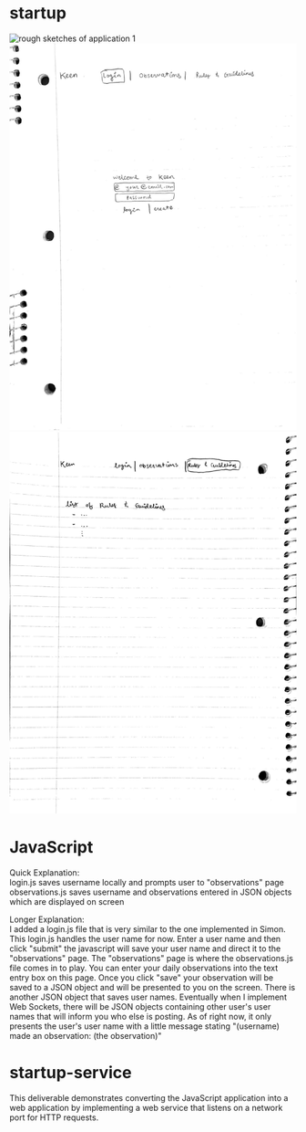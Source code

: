 # startup
![rough sketches of application 1](/Users/lathamjeppson/Desktop/cs260/startup/sketch_1.jpg)
![rough sketches 2](sketch_2.jpg)
![rough sketches 3](sketch_3.jpg)

# JavaScript
Quick Explanation:<br>
login.js saves username locally and prompts user to "observations" page<br>
observations.js saves username and observations entered in JSON objects which are displayed on screen

Longer Explanation:<br>
I added a login.js file that is very similar to the one implemented in Simon. This login.js handles the user name for now.
Enter a user name and then click "submit" the javascript will save your user name and direct it to the "observations" page.
The "observations" page is where the observations.js file comes in to play. You can enter your daily observations into the 
text entry box on this page. Once you click "save" your observation will be saved to a JSON object and will be presented to 
you on the screen. There is another JSON object that saves user names. Eventually when I implement Web Sockets, there will be
JSON objects containing other user's user names that will inform you who else is posting. As of right now, it only presents 
the user's user name with a little message stating "(username) made an observation: (the observation)"

# startup-service

This deliverable demonstrates converting the JavaScript application into a web application by implementing a web service that listens on a network port for HTTP requests.
